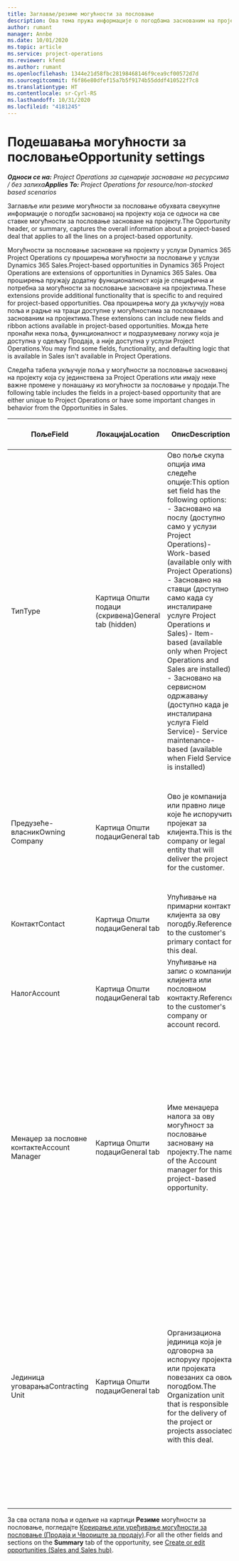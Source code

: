 ```yaml
---
title: Заглавље/резиме могућности за пословање
description: Ова тема пружа информације о погодбама заснованим на пројекту и ставкама могућности за пословање заснованим на пројекту.
author: rumant
manager: Annbe
ms.date: 10/01/2020
ms.topic: article
ms.service: project-operations
ms.reviewer: kfend
ms.author: rumant
ms.openlocfilehash: 1344e21d58fbc28198468146f9cea9cf00572d7d
ms.sourcegitcommit: f6f86e80dfef15a7b5f9174b55dddf410522f7c8
ms.translationtype: HT
ms.contentlocale: sr-Cyrl-RS
ms.lasthandoff: 10/31/2020
ms.locfileid: "4181245"
---
```

# <a name="opportunity-settings"></a><span data-ttu-id="76850-103">Подешавања могућности за пословање</span><span class="sxs-lookup"><span data-stu-id="76850-103">Opportunity settings</span></span>

<span data-ttu-id="76850-104">_**Односи се на:** Project Operations за сценарије засноване на ресурсима / без залиха_</span><span class="sxs-lookup"><span data-stu-id="76850-104">_**Applies To:** Project Operations for resource/non-stocked based scenarios_</span></span>


<span data-ttu-id="76850-105">Заглавље или резиме могућности за пословање обухвата свеукупне информације о погодби заснованој на пројекту која се односи на све ставке могућности за пословање засноване на пројекту.</span><span class="sxs-lookup"><span data-stu-id="76850-105">The Opportunity header, or summary, captures the overall information about a project-based deal that applies to all the lines on a project-based opportunity.</span></span>

<span data-ttu-id="76850-106">Могућности за пословање засноване на пројекту у услузи Dynamics 365 Project Operations су проширења могућности за пословање у услузи Dynamics 365 Sales.</span><span class="sxs-lookup"><span data-stu-id="76850-106">Project-based opportunities in Dynamics 365 Project Operations are extensions of opportunities in Dynamics 365 Sales.</span></span> <span data-ttu-id="76850-107">Ова проширења пружају додатну функционалност која је специфична и потребна за могућности за пословање засноване на пројектима.</span><span class="sxs-lookup"><span data-stu-id="76850-107">These extensions provide additional functionality that is specific to and required for project-based opportunities.</span></span> <span data-ttu-id="76850-108">Ова проширења могу да укључују нова поља и радње на траци доступне у могућностима за пословање заснованим на пројектима.</span><span class="sxs-lookup"><span data-stu-id="76850-108">These extensions can include new fields and ribbon actions available in project-based opportunities.</span></span> <span data-ttu-id="76850-109">Можда ћете пронаћи нека поља, функционалност и подразумевану логику која је доступна у одељку Продаја, а није доступна у услузи Project Operations.</span><span class="sxs-lookup"><span data-stu-id="76850-109">You may find some fields, functionality, and defaulting logic that is available in Sales isn't available in Project Operations.</span></span>

<span data-ttu-id="76850-110">Следећа табела укључује поља у могућности за пословање заснованој на пројекту која су јединствена за Project Operations или имају неке важне промене у понашању из могућности за пословање у продаји.</span><span class="sxs-lookup"><span data-stu-id="76850-110">The following table includes the fields in a project-based opportunity that are either unique to Project Operations or have some important changes in behavior from the Opportunities in Sales.</span></span>

| <span data-ttu-id="76850-111">**Поље**</span><span class="sxs-lookup"><span data-stu-id="76850-111">**Field**</span></span> | <span data-ttu-id="76850-112">**Локација**</span><span class="sxs-lookup"><span data-stu-id="76850-112">**Location**</span></span> | <span data-ttu-id="76850-113">**Опис**</span><span class="sxs-lookup"><span data-stu-id="76850-113">**Description**</span></span> | <span data-ttu-id="76850-114">**Последични утицај**</span><span class="sxs-lookup"><span data-stu-id="76850-114">**Downstream impact**</span></span> |
| --- | --- | --- | --- |
| <span data-ttu-id="76850-115">Тип</span><span class="sxs-lookup"><span data-stu-id="76850-115">Type</span></span> | <span data-ttu-id="76850-116">Картица Општи подаци (скривена)</span><span class="sxs-lookup"><span data-stu-id="76850-116">General tab (hidden)</span></span> | <span data-ttu-id="76850-117">Ово поље скупа опција има следеће опције:</span><span class="sxs-lookup"><span data-stu-id="76850-117">This option set field has the following options:</span></span></br><span data-ttu-id="76850-118">- Засновано на послу (доступно само у услузи Project Operations)</span><span class="sxs-lookup"><span data-stu-id="76850-118">- Work-based (available only with Project Operations)</span></span></br><span data-ttu-id="76850-119">- Засновано на ставци (доступно само када су инсталиране услуге Project Operations и Sales)</span><span class="sxs-lookup"><span data-stu-id="76850-119">- Item-based (available only when Project Operations and Sales are installed)</span></span></br><span data-ttu-id="76850-120">- Засновано на сервисном одржавању (доступно када је инсталирана услуга Field Service)</span><span class="sxs-lookup"><span data-stu-id="76850-120">- Service maintenance-based (available when Field Service is installed)</span></span> | <span data-ttu-id="76850-121">Када користите Project Operations, ова вредност поља се аутоматски поставља на опцију **Засновано на послу**, која класификује могућност за пословање као засновану на пројекту.</span><span class="sxs-lookup"><span data-stu-id="76850-121">When you use Project Operations, this field value is automatically set to **Work-based** which classifies the Opportunity as project-based.</span></span> <span data-ttu-id="76850-122">Могућност за пословање треба да се заснива на пројекту како би се омогућила сва проширења и функције специфичне за пројекат у процесу продаје за ову погодбу.</span><span class="sxs-lookup"><span data-stu-id="76850-122">An Opportunity should be project-based to enable all project-specific extensions and functionality in the downstream sales process for this deal.</span></span> |
| <span data-ttu-id="76850-123">Предузеће-власник</span><span class="sxs-lookup"><span data-stu-id="76850-123">Owning Company</span></span> | <span data-ttu-id="76850-124">Картица Општи подаци</span><span class="sxs-lookup"><span data-stu-id="76850-124">General tab</span></span> | <span data-ttu-id="76850-125">Ово је компанија или правно лице које ће испоручити пројекат за клијента.</span><span class="sxs-lookup"><span data-stu-id="76850-125">This is the company or legal entity that will deliver the project for the customer.</span></span> | <span data-ttu-id="76850-126">Информације о овом пољу ће се копирати у одговарајуће поље на понуди за пројекат која је креирана из ове могућности за пословање.</span><span class="sxs-lookup"><span data-stu-id="76850-126">This field information will be copied to the corresponding field on the Project quote that is created from this Opportunity.</span></span> |
| <span data-ttu-id="76850-127">Контакт</span><span class="sxs-lookup"><span data-stu-id="76850-127">Contact</span></span> | <span data-ttu-id="76850-128">Картица Општи подаци</span><span class="sxs-lookup"><span data-stu-id="76850-128">General tab</span></span> | <span data-ttu-id="76850-129">Упућивање на примарни контакт клијента за ову погодбу.</span><span class="sxs-lookup"><span data-stu-id="76850-129">Reference to the customer's primary contact for this deal.</span></span> | |
| <span data-ttu-id="76850-130">Налог</span><span class="sxs-lookup"><span data-stu-id="76850-130">Account</span></span> | <span data-ttu-id="76850-131">Картица Општи подаци</span><span class="sxs-lookup"><span data-stu-id="76850-131">General tab</span></span> | <span data-ttu-id="76850-132">Упућивање на запис о компанији клијента или пословном контакту.</span><span class="sxs-lookup"><span data-stu-id="76850-132">Reference to the customer's company or account record.</span></span> | |
| <span data-ttu-id="76850-133">Менаџер за пословне контакте</span><span class="sxs-lookup"><span data-stu-id="76850-133">Account Manager</span></span> | <span data-ttu-id="76850-134">Картица Општи подаци</span><span class="sxs-lookup"><span data-stu-id="76850-134">General tab</span></span> | <span data-ttu-id="76850-135">Име менаџера налога за ову могућност за пословање засновану на пројекту.</span><span class="sxs-lookup"><span data-stu-id="76850-135">The name of the Account manager for this project-based opportunity.</span></span> | <span data-ttu-id="76850-136">Менаџер пословног контакта је одговоран за управљање односом са клијентом кроз завршетак овог пројекта.</span><span class="sxs-lookup"><span data-stu-id="76850-136">The Account manager is responsible for managing the relationship with the customer through the completion of this project.</span></span> <span data-ttu-id="76850-137">На основу записа ресурса који може да се резервише повезаног са менаџером налога, уговорна јединица је подразумевана.</span><span class="sxs-lookup"><span data-stu-id="76850-137">Based on the bookable resource record tied to the Account manager, the contracting unit is defaulted.</span></span> |
| <span data-ttu-id="76850-138">Јединица уговарања</span><span class="sxs-lookup"><span data-stu-id="76850-138">Contracting Unit</span></span> | <span data-ttu-id="76850-139">Картица Општи подаци</span><span class="sxs-lookup"><span data-stu-id="76850-139">General tab</span></span> | <span data-ttu-id="76850-140">Организациона јединица која је одговорна за испоруку пројекта или пројеката повезаних са овом погодбом.</span><span class="sxs-lookup"><span data-stu-id="76850-140">The Organization unit that is responsible for the delivery of the project or projects associated with this deal.</span></span> | <span data-ttu-id="76850-141">Уговорна јединица је одељење предузећа које ће завршити пројекте након закључења погодбе.</span><span class="sxs-lookup"><span data-stu-id="76850-141">The contracting unit is the division of the company that will complete the project(s) after the deal is closed.</span></span> <span data-ttu-id="76850-142">Свака уговорна јединица има валуту и она се користи за извештавање о процењеним и стварним трошковима насталим током пројекта.</span><span class="sxs-lookup"><span data-stu-id="76850-142">Every contracting unit has a currency, and this currency is used to report estimated and actual costs incurred during the project.</span></span> |

<span data-ttu-id="76850-143">За сва остала поља и одељке на картици **Резиме** могућности за пословање, погледајте [Креирање или уређивање могућности за пословање (Продаја и Чвориште за продају)](https://docs.microsoft.com/dynamics365/sales-enterprise/create-edit-opportunity-sales).</span><span class="sxs-lookup"><span data-stu-id="76850-143">For all the other fields and sections on the **Summary** tab of the opportunity, see [Create or edit opportunities (Sales and Sales hub)](https://docs.microsoft.com/dynamics365/sales-enterprise/create-edit-opportunity-sales).</span></span>
